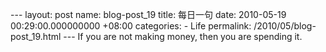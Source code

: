--- layout: post name: blog-post\_19 title: 每日一句 date: 2010-05-19 00:29:00.000000000 +08:00 categories: - Life permalink: /2010/05/blog-post\_19.html --- If you are not making money, then you are spending it.

